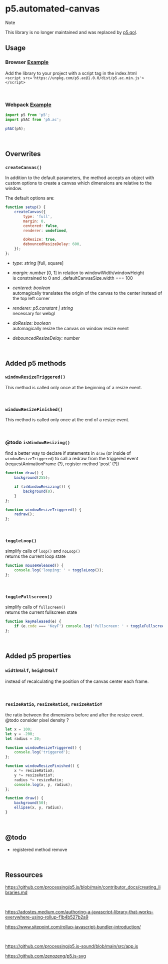 # p5.automated-canvas

> [!NOTE]
> This library is no longer maintained and was replaced by [p5.qol](https://github.com/error-four-o-four/p5.qol.js).

## Usage

### Browser [Example](https://github.com/error-four-o-four/p5.automated-canvas/blob/main/examples/global/)
Add the library to your project with a script tag in the index.html<br>
`<script src='https://unpkg.com/p5.ac@1.0.0/dist/p5.ac.min.js'></script>`

<br>

### Webpack [Example](https://github.com/error-four-o-four/p5.automated-canvas/tree/main/examples/webpack)
```js
import p5 from 'p5';
import p5AC from 'p5.ac';

p5AC(p5);
```

<br>

## Overwrites

### `createCanvas()`<br>
In addition to the default parameters, the method accepts an object with custom options to create a canvas which dimensions are relative to the window.

The default options are:

```js
function setup() {
	createCanvas({
		type: 'full',
		margin: 0,
		centered: false,
		renderer: undefined,

		doResize: true,
		debouncedResizeDelay: 600,
	});
};
```

* *type: string* [full, square]

* *margin: number* [0, 1]
in relation to windowWidth/windowHeight<br>
is constrained to 0 and _defaultCanvasSize.width === 100

* *centered: boolean*<br>
automagically translates the origin of the canvas to the center instead of the top left corner

* *renderer: p5.constant | string*<br>
necessary for webgl

* *doResize: boolean*<br>
automagically resize the canvas on window resize event

* *debouncedResizeDelay: number*<br>

<br>

## Added p5 methods

### `windowResizeTriggered()`
This method is called only once at the beginning of a resize event.

<br>

### `windowResizeFinished()`
This method is called only once at the end of a resize event.

<br>

### @todo `isWindowResizing()`
find a better way to declare if statements in `draw` (or inside of `windowResizeTriggered`) to call a redraw from the triggered event (requestAnimationFrame (?), register method 'post' (?))

```js
function draw() {
	background(255);

	if (isWindowResizing()) {
		background(0);
	}
};

function windowResizeTriggered() {
	redraw();
};
```

<br>

### `toggleLoop()`<br>
simplify calls of `loop()` and `noLoop()`<br>
returns the current loop state

```js
function mouseReleased() {
	console.log('looping: ' + toggleLoop());
};
```

<br>

### `toggleFullscreen()`<br>
simplify calls of `fullscreen()`<br>
returns the current fullscreen state

```js
function keyReleased(e) {
	if (e.code === 'KeyF') console.log('fullscreen: ' + toggleFullscreen());
};
```

<br>

## Added p5 properties

### `widthHalf`, `heightHalf`<br>
instead of recalculating the position of the canvas center each frame.

<br>

### `resizeRatio`, `resizeRatioX`, `resizeRatioY`
the ratio between the dimensions before and after the resize event.<br>
@todo consider pixel density ?

```js
let x = 100;
let y = -200;
let radius = 20;

function windowResizeTriggered() {
	console.log('triggered');
};

function windowResizeFinished() {
	x *= resizeRatioX;
	y *= resizeRatioY;
	radius *= resizeRatio;
	console.log(x, y, radius);
};

function draw() {
	background(50);
	ellipse(x, y, radius);
}
```
<br>

## @todo

* registered method remove

<br>

## Ressources
https://github.com/processing/p5.js/blob/main/contributor_docs/creating_libraries.md

<br>

https://adostes.medium.com/authoring-a-javascript-library-that-works-everywhere-using-rollup-f1b4b527b2a9

https://www.sitepoint.com/rollup-javascript-bundler-introduction/

<br>

https://github.com/processing/p5.js-sound/blob/main/src/app.js

https://github.com/zenozeng/p5.js-svg
